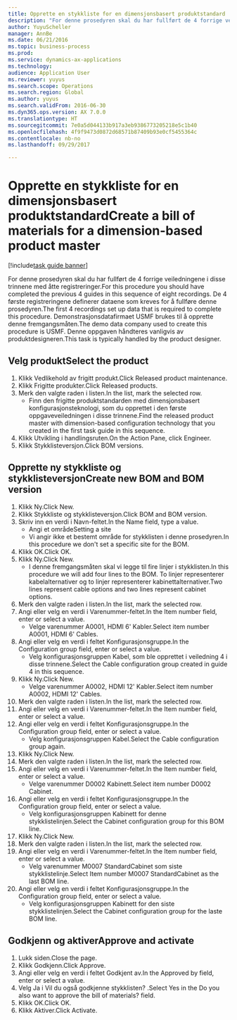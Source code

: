 ```yaml
--- 
title: Opprette en stykkliste for en dimensjonsbasert produktstandard
description: "For denne prosedyren skal du har fullført de 4 forrige veiledningene i disse trinnene med åtte registreringer."
author: YuyuScheller
manager: AnnBe
ms.date: 06/21/2016
ms.topic: business-process
ms.prod: 
ms.service: dynamics-ax-applications
ms.technology: 
audience: Application User
ms.reviewer: yuyus
ms.search.scope: Operations
ms.search.region: Global
ms.author: yuyus
ms.search.validFrom: 2016-06-30
ms.dyn365.ops.version: AX 7.0.0
ms.translationtype: HT
ms.sourcegitcommit: 7e0a5d044133b917a3eb9386773205218e5c1b40
ms.openlocfilehash: 4f9f9473d0872d68571b87409b93e0cf5455364c
ms.contentlocale: nb-no
ms.lasthandoff: 09/29/2017

---
```

# <a name="create-a-bill-of-materials-for-a-dimension-based-product-master"></a><span data-ttu-id="47bb9-103">Opprette en stykkliste for en dimensjonsbasert produktstandard</span><span class="sxs-lookup"><span data-stu-id="47bb9-103">Create a bill of materials for a dimension-based product master</span></span>

[!include[task guide banner](../../includes/task-guide-banner.md)]

<span data-ttu-id="47bb9-104">For denne prosedyren skal du har fullført de 4 forrige veiledningene i disse trinnene med åtte registreringer.</span><span class="sxs-lookup"><span data-stu-id="47bb9-104">For this procedure you should have completed the previous 4 guides in this sequence of eight recordings.</span></span> <span data-ttu-id="47bb9-105">De 4 første registreringene definerer dataene som kreves for å fullføre denne prosedyren.</span><span class="sxs-lookup"><span data-stu-id="47bb9-105">The first 4 recordings set up data that is required to complete this procedure.</span></span> <span data-ttu-id="47bb9-106">Demonstrasjonsdatafirmaet USMF brukes til å opprette denne fremgangsmåten.</span><span class="sxs-lookup"><span data-stu-id="47bb9-106">The demo data company used to create this procedure is USMF.</span></span> <span data-ttu-id="47bb9-107">Denne oppgaven håndteres vanligvis av produktdesigneren.</span><span class="sxs-lookup"><span data-stu-id="47bb9-107">This task is typically handled by the product designer.</span></span>


## <a name="select-the-product"></a><span data-ttu-id="47bb9-108">Velg produkt</span><span class="sxs-lookup"><span data-stu-id="47bb9-108">Select the product</span></span>
1. <span data-ttu-id="47bb9-109">Klikk Vedlikehold av frigitt produkt.</span><span class="sxs-lookup"><span data-stu-id="47bb9-109">Click Released product maintenance.</span></span>
2. <span data-ttu-id="47bb9-110">Klikk Frigitte produkter.</span><span class="sxs-lookup"><span data-stu-id="47bb9-110">Click Released products.</span></span>
3. <span data-ttu-id="47bb9-111">Merk den valgte raden i listen.</span><span class="sxs-lookup"><span data-stu-id="47bb9-111">In the list, mark the selected row.</span></span>
    * <span data-ttu-id="47bb9-112">Finn den frigitte produktstandarden med dimensjonsbasert konfigurasjonsteknologi, som du opprettet i den første oppgaveveiledningen i disse trinnene.</span><span class="sxs-lookup"><span data-stu-id="47bb9-112">Find the released product master with dimension-based configuration technology that you created in the first task guide in this sequence.</span></span>  
4. <span data-ttu-id="47bb9-113">Klikk Utvikling i handlingsruten.</span><span class="sxs-lookup"><span data-stu-id="47bb9-113">On the Action Pane, click Engineer.</span></span>
5. <span data-ttu-id="47bb9-114">Klikk Stykklisteversjon.</span><span class="sxs-lookup"><span data-stu-id="47bb9-114">Click BOM versions.</span></span>

## <a name="create-new-bom-and-bom-version"></a><span data-ttu-id="47bb9-115">Opprette ny stykkliste og stykklisteversjon</span><span class="sxs-lookup"><span data-stu-id="47bb9-115">Create new BOM and BOM version</span></span>
1. <span data-ttu-id="47bb9-116">Klikk Ny.</span><span class="sxs-lookup"><span data-stu-id="47bb9-116">Click New.</span></span>
2. <span data-ttu-id="47bb9-117">Klikk Stykkliste og stykklisteversjon.</span><span class="sxs-lookup"><span data-stu-id="47bb9-117">Click BOM and BOM version.</span></span>
3. <span data-ttu-id="47bb9-118">Skriv inn en verdi i Navn-feltet.</span><span class="sxs-lookup"><span data-stu-id="47bb9-118">In the Name field, type a value.</span></span>
    * <span data-ttu-id="47bb9-119">Angi et område</span><span class="sxs-lookup"><span data-stu-id="47bb9-119">Setting a site</span></span>  
    * <span data-ttu-id="47bb9-120">Vi angir ikke et bestemt område for stykklisten i denne prosedyren.</span><span class="sxs-lookup"><span data-stu-id="47bb9-120">In this procedure we don't set a specific site for the BOM.</span></span>  
4. <span data-ttu-id="47bb9-121">Klikk OK.</span><span class="sxs-lookup"><span data-stu-id="47bb9-121">Click OK.</span></span>
5. <span data-ttu-id="47bb9-122">Klikk Ny.</span><span class="sxs-lookup"><span data-stu-id="47bb9-122">Click New.</span></span>
    * <span data-ttu-id="47bb9-123">I denne fremgangsmåten skal vi legge til fire linjer i stykklisten.</span><span class="sxs-lookup"><span data-stu-id="47bb9-123">In this procedure we will add four lines to the BOM.</span></span> <span data-ttu-id="47bb9-124">To linjer representerer kabelalternativer og to linjer representerer kabinettalternativer.</span><span class="sxs-lookup"><span data-stu-id="47bb9-124">Two lines represent cable options and two lines represent cabinet options.</span></span>  
6. <span data-ttu-id="47bb9-125">Merk den valgte raden i listen.</span><span class="sxs-lookup"><span data-stu-id="47bb9-125">In the list, mark the selected row.</span></span>
7. <span data-ttu-id="47bb9-126">Angi eller velg en verdi i Varenummer-feltet.</span><span class="sxs-lookup"><span data-stu-id="47bb9-126">In the Item number field, enter or select a value.</span></span>
    * <span data-ttu-id="47bb9-127">Velge varenummer A0001, HDMI 6' Kabler.</span><span class="sxs-lookup"><span data-stu-id="47bb9-127">Select item number A0001, HDMI 6' Cables.</span></span>  
8. <span data-ttu-id="47bb9-128">Angi eller velg en verdi i feltet Konfigurasjonsgruppe.</span><span class="sxs-lookup"><span data-stu-id="47bb9-128">In the Configuration group field, enter or select a value.</span></span>
    * <span data-ttu-id="47bb9-129">Velg konfigurasjonsgruppen Kabel, som ble opprettet i veiledning 4 i disse trinnene.</span><span class="sxs-lookup"><span data-stu-id="47bb9-129">Select the Cable configuration group created in guide 4 in this sequence.</span></span>  
9. <span data-ttu-id="47bb9-130">Klikk Ny.</span><span class="sxs-lookup"><span data-stu-id="47bb9-130">Click New.</span></span>
    * <span data-ttu-id="47bb9-131">Velge varenummer A0002, HDMI 12' Kabler.</span><span class="sxs-lookup"><span data-stu-id="47bb9-131">Select item number A0002, HDMI 12' Cables.</span></span>  
10. <span data-ttu-id="47bb9-132">Merk den valgte raden i listen.</span><span class="sxs-lookup"><span data-stu-id="47bb9-132">In the list, mark the selected row.</span></span>
11. <span data-ttu-id="47bb9-133">Angi eller velg en verdi i Varenummer-feltet.</span><span class="sxs-lookup"><span data-stu-id="47bb9-133">In the Item number field, enter or select a value.</span></span>
12. <span data-ttu-id="47bb9-134">Angi eller velg en verdi i feltet Konfigurasjonsgruppe.</span><span class="sxs-lookup"><span data-stu-id="47bb9-134">In the Configuration group field, enter or select a value.</span></span>
    * <span data-ttu-id="47bb9-135">Velg konfigurasjonsgruppen Kabel.</span><span class="sxs-lookup"><span data-stu-id="47bb9-135">Select the Cable configuration group again.</span></span>  
13. <span data-ttu-id="47bb9-136">Klikk Ny.</span><span class="sxs-lookup"><span data-stu-id="47bb9-136">Click New.</span></span>
14. <span data-ttu-id="47bb9-137">Merk den valgte raden i listen.</span><span class="sxs-lookup"><span data-stu-id="47bb9-137">In the list, mark the selected row.</span></span>
15. <span data-ttu-id="47bb9-138">Angi eller velg en verdi i Varenummer-feltet.</span><span class="sxs-lookup"><span data-stu-id="47bb9-138">In the Item number field, enter or select a value.</span></span>
    * <span data-ttu-id="47bb9-139">Velge varenummer D0002 Kabinett.</span><span class="sxs-lookup"><span data-stu-id="47bb9-139">Select item number D0002 Cabinet.</span></span>  
16. <span data-ttu-id="47bb9-140">Angi eller velg en verdi i feltet Konfigurasjonsgruppe.</span><span class="sxs-lookup"><span data-stu-id="47bb9-140">In the Configuration group field, enter or select a value.</span></span>
    * <span data-ttu-id="47bb9-141">Velg konfigurasjonsgruppen Kabinett for denne stykklistelinjen.</span><span class="sxs-lookup"><span data-stu-id="47bb9-141">Select the Cabinet configuration group for this BOM line.</span></span>  
17. <span data-ttu-id="47bb9-142">Klikk Ny.</span><span class="sxs-lookup"><span data-stu-id="47bb9-142">Click New.</span></span>
18. <span data-ttu-id="47bb9-143">Merk den valgte raden i listen.</span><span class="sxs-lookup"><span data-stu-id="47bb9-143">In the list, mark the selected row.</span></span>
19. <span data-ttu-id="47bb9-144">Angi eller velg en verdi i Varenummer-feltet.</span><span class="sxs-lookup"><span data-stu-id="47bb9-144">In the Item number field, enter or select a value.</span></span>
    * <span data-ttu-id="47bb9-145">Velg varenummer M0007 StandardCabinet som siste stykklistelinje.</span><span class="sxs-lookup"><span data-stu-id="47bb9-145">Select Item number M0007 StandardCabinet as the last BOM line.</span></span>  
20. <span data-ttu-id="47bb9-146">Angi eller velg en verdi i feltet Konfigurasjonsgruppe.</span><span class="sxs-lookup"><span data-stu-id="47bb9-146">In the Configuration group field, enter or select a value.</span></span>
    * <span data-ttu-id="47bb9-147">Velg konfigurasjonsgruppen Kabinett for den siste stykklistelinjen.</span><span class="sxs-lookup"><span data-stu-id="47bb9-147">Select the Cabinet configuration group for the laste BOM line.</span></span>  

## <a name="approve-and-activate"></a><span data-ttu-id="47bb9-148">Godkjenn og aktiver</span><span class="sxs-lookup"><span data-stu-id="47bb9-148">Approve and activate</span></span>
1. <span data-ttu-id="47bb9-149">Lukk siden.</span><span class="sxs-lookup"><span data-stu-id="47bb9-149">Close the page.</span></span>
2. <span data-ttu-id="47bb9-150">Klikk Godkjenn.</span><span class="sxs-lookup"><span data-stu-id="47bb9-150">Click Approve.</span></span>
3. <span data-ttu-id="47bb9-151">Angi eller velg en verdi i feltet Godkjent av.</span><span class="sxs-lookup"><span data-stu-id="47bb9-151">In the Approved by field, enter or select a value.</span></span>
4. <span data-ttu-id="47bb9-152">Velg Ja i Vil du også godkjenne stykklisten? .</span><span class="sxs-lookup"><span data-stu-id="47bb9-152">Select Yes in the Do you also want to approve the bill of materials? field.</span></span>
5. <span data-ttu-id="47bb9-153">Klikk OK.</span><span class="sxs-lookup"><span data-stu-id="47bb9-153">Click OK.</span></span>
6. <span data-ttu-id="47bb9-154">Klikk Aktiver.</span><span class="sxs-lookup"><span data-stu-id="47bb9-154">Click Activate.</span></span>


